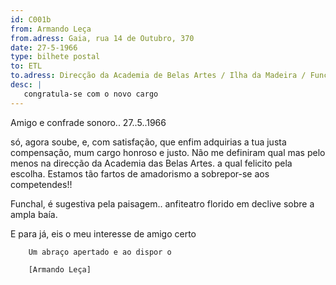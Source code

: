 ```yaml
---
id: C001b
from: Armando Leça
from.adress: Gaia, rua 14 de Outubro, 370
date: 27-5-1966
type: bilhete postal
to: ETL
to.adress: Direcção da Academia de Belas Artes / Ilha da Madeira / Funchal
desc: |
   congratula-se com o novo cargo
---
```

Amigo e confrade sonoro..    27..5..1966

só, agora soube, e, com satisfação, que enfim
adquirias  a tua justa compensação, mum cargo
honroso e justo. Não me definiram qual mas
pelo menos na direcção da Academia das Belas Artes.
a qual felicito pela escolha. Estamos tão fartos de
amadorismo a sobrepor-se aos competendes!!

Funchal, é sugestiva pela paisagem.. anfiteatro
florido em  declive sobre a ampla baía.

E para já, eis o meu interesse de amigo certo
   
        Um abraço apertado e ao dispor o

        [Armando Leça]
